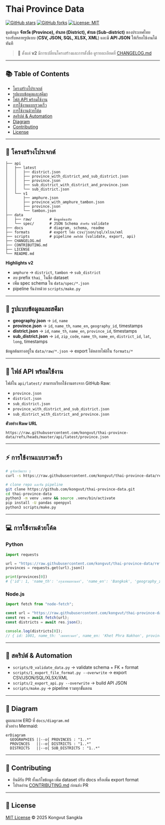 # Thai Province Data

[![GitHub stars](https://img.shields.io/github/stars/kongvut/thai-province-data.svg)](https://github.com/kongvut/thai-province-data/stargazers)
[![GitHub forks](https://img.shields.io/github/forks/kongvut/thai-province-data.svg)](https://github.com/kongvut/thai-province-data/network)
[![License: MIT](https://img.shields.io/badge/License-MIT-yellow.svg)](LICENSE)

ชุดข้อมูล **จังหวัด (Province), อำเภอ (District), ตำบล (Sub-district)** ของประเทศไทย  
รองรับหลายรูปแบบ (**CSV, JSON, SQL, XLSX, XML**) และมี **API JSON** ให้เรียกใช้งานได้ทันที

> 📌 ตั้งแต่ **v2** มีการเปลี่ยนโครงสร้างและการตั้งชื่อ ดูรายละเอียดที่ [CHANGELOG.md](CHANGELOG.md)

---

## 📚 Table of Contents
- [โครงสร้างโปรเจกต์](#-โครงสร้างโปรเจกต์)
- [รูปแบบข้อมูลและสคีมา](#-รูปแบบข้อมูลและสคีมา)
- [ไฟล์ API พร้อมใช้งาน](#-ไฟล์-api-พร้อมใช้งาน)
- [การใช้งานแบบรวดเร็ว](#-การใช้งานแบบรวดเร็ว)
- [การใช้งานด้วยโค้ด](#-การใช้งานด้วยโค้ด)
- [สคริปต์ & Automation](#-สคริปต์--automation)
- [Diagram](#-diagram)
- [Contributing](#-contributing)
- [License](#-license)

---

## 📂 โครงสร้างโปรเจกต์
```
├── api
│   ├── latest
│   │   ├── district.json
│   │   ├── province_with_district_and_sub_district.json
│   │   ├── province.json
│   │   ├── sub_district_with_district_and_province.json
│   │   └── sub_district.json
│   └── v1
│       ├── amphure.json
│       ├── province_with_amphure_tambon.json
│       ├── province.json
│       └── tambon.json
├── data
│   ├── raw/        # ข้อมูลต้นฉบับ
│   └── spec/       # JSON Schema สำหรับ validate
├── docs            # diagram, schema, readme
├── formats         # export ไฟล์ csv/json/sql/xlsx/xml
├── scripts         # pipeline สคริปต์ (validate, export, api)
├── CHANGELOG.md
├── CONTRIBUTING.md
├── LICENSE
└── README.md
```

**Highlights v2**
- `amphure` → `district`, `tambon` → `sub_district`
- ลบ prefix `thai_` ในชื่อ dataset
- เพิ่ม spec schema ใน `data/spec/*.json`
- pipeline รันง่ายด้วย `scripts/make.py`

---

## 🧾 รูปแบบข้อมูลและสคีมา
- **geography.json** → `id`, `name`
- **province.json** → `id`, `name_th`, `name_en`, `geography_id`, timestamps
- **district.json** → `id`, `name_th`, `name_en`, `province_id`, timestamps
- **sub_district.json** → `id`, `zip_code`, `name_th`, `name_en`, `district_id`, `lat`, `long`, timestamps

ข้อมูลต้นทางอยู่ใน `data/raw/*.json` → export ได้หลายไฟล์ใน `formats/*`

---

## 🔌 ไฟล์ API พร้อมใช้งาน

ไฟล์ใน `api/latest/` สามารถเรียกใช้งานตรงจาก GitHub Raw:

- `province.json`
- `district.json`
- `sub_district.json`
- `province_with_district_and_sub_district.json`
- `sub_district_with_district_and_province.json`

**ตัวอย่าง Raw URL**
```
https://raw.githubusercontent.com/kongvut/thai-province-data/refs/heads/master/api/latest/province.json
```

---

## ⚡ การใช้งานแบบรวดเร็ว

```bash
# ดูจังหวัดแรก ๆ
curl -s https://raw.githubusercontent.com/kongvut/thai-province-data/refs/heads/master/api/latest/province.json | jq '.[0:3]'
```

```bash
# clone repo และรัน pipeline
git clone https://github.com/kongvut/thai-province-data.git
cd thai-province-data
python3 -m venv .venv && source .venv/bin/activate
pip install -U pandas openpyxl
python3 scripts/make.py
```

---

## 💻 การใช้งานด้วยโค้ด

### Python
```python
import requests

url = "https://raw.githubusercontent.com/kongvut/thai-province-data/refs/heads/master/api/latest/province.json"
provinces = requests.get(url).json()

print(provinces[0])
# {'id': 1, 'name_th': 'กรุงเทพมหานคร', 'name_en': 'Bangkok', 'geography_id': 2, ...}
```

### Node.js
```js
import fetch from "node-fetch";

const url = "https://raw.githubusercontent.com/kongvut/thai-province-data/refs/heads/master/api/latest/district.json";
const res = await fetch(url);
const districts = await res.json();

console.log(districts[0]);
// { id: 1001, name_th: 'เขตพระนคร', name_en: 'Khet Phra Nakhon', province_id: 1, ... }
```

---

## 🧪 สคริปต์ & Automation

- `scripts/0_validate_data.py` → validate schema + FK + format
- `scripts/1_export_file_format.py --overwrite` → export CSV/JSON/SQL/XLSX/XML
- `scripts/2_export_api.py --overwrite` → build API JSON
- `scripts/make.py` → pipeline รวมทุกขั้นตอน

---

## 🧭 Diagram

ดูแผนภาพ ERD ที่ `docs/diagram.md`  
ตัวอย่าง Mermaid:

```mermaid
erDiagram
  GEOGRAPHIES ||--o{ PROVINCES : "1..*"
  PROVINCES   ||--o{ DISTRICTS : "1..*"
  DISTRICTS   ||--o{ SUB_DISTRICTS : "1..*"
```

---

## 🤝 Contributing
- ยินดีรับ PR ทั้งแก้ไขข้อมูล เพิ่ม dataset ปรับ docs หรือเพิ่ม export format
- โปรดอ่าน [CONTRIBUTING.md](CONTRIBUTING.md) ก่อนส่ง PR

---

## 📄 License
[MIT License](LICENSE) © 2025 Kongvut Sangkla
